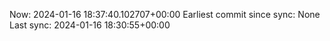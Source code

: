 Now: 2024-01-16 18:37:40.102707+00:00 Earliest commit since sync: None Last sync: 2024-01-16 18:30:55+00:00
